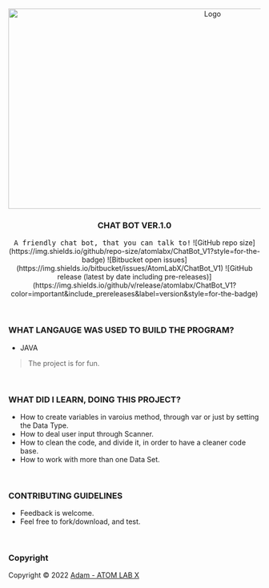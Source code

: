 <!-- PROJECT LOGO -->
<br />
<p align="center">
  <a href="https://github.com/AtomLabX/ChatBot_V1">
    <img src="https://github.com/AtomLabX/ChatBot_V1/blob/main/ref/Demo-gif.gif?raw=true" alt="Logo" width="800" height="400">
  </a>

  <h3 align="center">CHAT BOT VER.1.0</h3>

  <p align="center">
    <samp>A friendly chat bot, that you can talk to!</samp>
    ![GitHub repo size](https://img.shields.io/github/repo-size/atomlabx/ChatBot_V1?style=for-the-badge)
    ![Bitbucket open issues](https://img.shields.io/bitbucket/issues/AtomLabX/ChatBot_V1)
    ![GitHub release (latest by date including pre-releases)](https://img.shields.io/github/v/release/atomlabx/ChatBot_V1?color=important&include_prereleases&label=version&style=for-the-badge)
</p>

<br/>

### WHAT LANGAUGE WAS USED TO BUILD THE PROGRAM?

* JAVA



> The project is for fun.

<br/>

### WHAT DID I LEARN, DOING THIS PROJECT?


* How to create variables in varoius method, through var or just by setting the Data Type.<br>
* How to deal user input through Scanner.<br>
* How to clean the code, and divide it, in order to have a cleaner code base.<br>
* How to work with more than one Data Set.<br>

<br/>


<!-- CONTRIBUTING GUIDELINES -->
### CONTRIBUTING GUIDELINES

- Feedback is welcome.
- Feel free to fork/download, and test.


<br/>

<!-- LICENSE -->
### Copyright

Copyright © 2022 [Adam - ATOM LAB X](https://AtomLabX.Dev)


